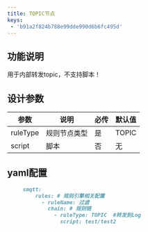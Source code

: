 ```yaml
---
title: TOPIC节点
keys:
 - 'b91a2f824b788e99dde990d6b6fc495d'
---
```


## 功能说明

用于内部转发topic，不支持脚本！


## 设计参数

|  参数   | 说明  | 必传  |默认值  |
|  ----  | ----  |----  |----  |
| ruleType  | 规则节点类型 |是 |TOPIC  |
| script| 脚本 |否 |无  |


## yaml配置

   ```markdown
        smqtt:
            rules: # 规则引擎相关配置
              - ruleName: 过滤
                chain: # 规则链
                  - ruleType: TOPIC  #转发到Log
                    script: test/test2
   ```